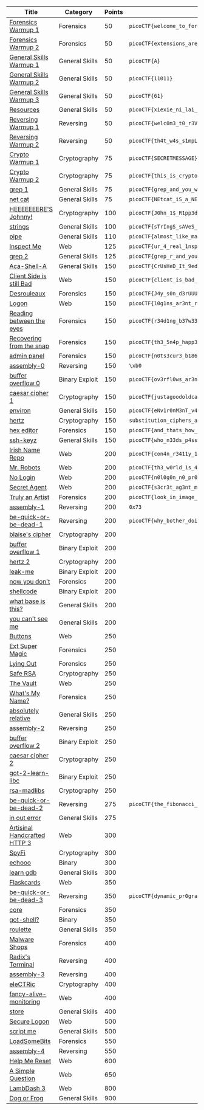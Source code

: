 Title                                                                       				| Category         | Points | Flag
------------------------------------------------------------------------------------------- | ---------------- | ------ | ------------------------------
[Forensics Warmup 1          ](./Forensics/01-warmup_1-50/solution.md)      				| Forensics        | 50     | `picoCTF{welcome_to_forensics}`
[Forensics Warmup 2          ](./Forensics/02-warmup_2-50/solution.md)      				| Forensics        | 50     | `picoCTF{extensions_are_a_lie}`
[General Skills Warmup 1     ](./General/01-warmup_1-50/solution.md)        				| General Skills   | 50     | `picoCTF{A}`
[General Skills Warmup 2     ](./General/02-warmup_2-50/solution.md)        				| General Skills   | 50     | `picoCTF{11011}`
[General Skills Warmup 3     ](./General/03-warmup_3-50/solution.md)        				| General Skills   | 50     | `picoCTF{61}`
[Resources                   ](./General/04-resources-50/solution.md)       				| General Skills   | 50     | `picoCTF{xiexie_ni_lai_zheli}`
[Reversing Warmup 1          ](./Reversing/01-warmup_1-50/solution.md)      				| Reversing        | 50     | `picoCTF{welc0m3_t0_r3VeRs1nG}`
[Reversing Warmup 2          ](./Reversing/02-warmup_2-50/solution.md)      				| Reversing        | 50     | `picoCTF{th4t_w4s_s1mpL3}`
[Crypto Warmup 1             ](./Crypto/01-warmup_1-75/solution.md)         				| Cryptography     | 75     | `picoCTF{SECRETMESSAGE}`
[Crypto Warmup 2             ](./Crypto/02-warmup_2-75/solution.md)         				| Cryptography     | 75     | `picoCTF{this_is_crypto!}`
[grep 1                      ](./General/05-grep_1-75/solution.md)          				| General Skills   | 75     | `picoCTF{grep_and_you_will_find_cdf2e7c2}`
[net cat                     ](./General/06-netcat-75/solution.md)          				| General Skills   | 75     | `picoCTF{NEtcat_iS_a_NEcESSiTy_0b4c4174}`
[HEEEEEEERE'S Johnny!        ](./Crypto/03-heeeeeeers_johnny-100/solution.md)				| Cryptography     | 100    | `picoCTF{J0hn_1$_R1pp3d_4e5aa29e}`
[strings                   	 ](./General/07-strings-100/solution.md)         				| General Skills   | 100    | `picoCTF{sTrIngS_sAVeS_Time_3f712a28}`
[pipe                        ](./General/08-pipe-110/solution.md)            				| General Skills   | 110    | `picoCTF{almost_like_mario_b797f2b3}`
[Inspect Me                  ](./Web/01-inspect_me-125/solution.md)             			| Web              | 125    | `picoCTF{ur_4_real_1nspect0r_g4dget_9dd3b33c}`
[grep 2                      ](./General/09-grep_2-125/solution.md)       					| General Skills   | 125    | `picoCTF{grep_r_and_you_will_find_556620f7}`
[Aca-Shell-A                 ](./Web/01-inspect_me-125/solution.md)        					| General Skills   | 150    | `picoCTF{CrUsHeD_It_9edaa84a}`
[Client Side is still Bad    ](./Web/02-client_side_is_still_bad-150/solution.md) 			| Web              | 150    | `picoCTF{client_is_bad_3bd366}`
[Desrouleaux                 ](./Forensics/03-desrouleaux-150/solution.md)        			| Forensics        | 150    | `picoCTF{J4y_s0n_d3rUUUULo_a062e5f8}`
[Logon                       ](./Web/03-logon-150/solution.md)                   			| Web              | 150    | `picoCTF{l0g1ns_ar3nt_r34l_82e795f4}`
[Reading between the eyes    ](./Forensics/04-reading_between_the_eyes-150/solution.md)		| Forensics        | 150    | `picoCTF{r34d1ng_b37w33n_7h3_by73s}`
[Recovering from the snap    ](./Forensics/05-recovering_from_the_snap-150/solution.md)  	| Forensics        | 150    | `picoCTF{th3_5n4p_happ3n3d}`
[admin panel                 ](./Forensics/06-admin_panel-150/solution.md)           		| Forensics        | 150    | `picoCTF{n0ts3cur3_b186631d}`
[assembly-0                  ](./Reversing/03-assembly_0-150/solution.md)        			| Reversing        | 150    | `\xb0`
[buffer overflow 0           ](./Binary/01-buffer_overflow_0-150/solution.md)   			| Binary Exploit   | 150    | `picoCTF{ov3rfl0ws_ar3nt_that_bad_b49d36d2}`
[caesar cipher 1             ](./Crypto/04-caesar_cipher_1-150/solution.md)    				| Cryptography     | 150    | `picoCTF{justagoodoldcaesarciphertobrvmri}`
[environ                     ](./General/11-environ-150/solution.md)        				| General Skills   | 150    | `picoCTF{eNv1r0nM3nT_v4r14Bl3_fL4g_3758492}`
[hertz                       ](./Crypto/05-hertz-150/solution.md)           				| Cryptography     | 150    | `substitution_ciphers_are_solvable_mwettfesvn`
[hex editor                  ](./Forensics/07-hex_editor-150/solution.md)       			| Forensics        | 150    | `picoCTF{and_thats_how_u_edit_hex_kittos_4bE5aCb8}`
[ssh-keyz                    ](./General/12-ssh_keyz-150/solution.md) 						| General Skills   | 150    | `picoCTF{who_n33ds_p4ssw0rds_38dj21}`
[Irish Name Repo             ](./Web/04-irish_name_repo-200/solution.md) 					| Web              | 200    | `picoCTF{con4n_r3411y_1snt_1r1sh_c0d93e2f}`
[Mr. Robots                  ](./Web/05-mr_robots-200/solution.md)        					| Web              | 200    | `picoCTF{th3_w0rld_1s_4_danger0us_pl4c3_3lli0t_c4075}`
[No Login                    ](./Web/06-no_login-200/solution.md)     						| Web              | 200    | `picoCTF{n0l0g0n_n0_pr0bl3m_50e16a5c}`
[Secret Agent                ](./Web/07-secret_agent-200/solution.md)                 		| Web              | 200    | `picoCTF{s3cr3t_ag3nt_m4n_ac87e6a7}`
[Truly an Artist             ](./Forensics/08-truly_an_artist-200/solution.md)         		| Forensics        | 200    | `picoCTF{look_in_image_13509d38}`
[assembly-1                  ](./Reversing/04-assembly_1-200/solution.md)        			| Reversing        | 200    | `0x73`
[be-quick-or-be-dead-1       ](./Reversing/05-be_quick_or_be_dead_1-200/solution.md)     	| Reversing        | 200    | `picoCTF{why_bother_doing_unnecessary_computation_fedbb737}`
[blaise's cipher             ]()       | Cryptography     | 200    | 
[buffer overflow 1           ]() | Binary Exploit   | 200    | 
[hertz 2                     ]()           | Cryptography     | 200    | 
[leak-me                     ]()       | Binary Exploit   | 200    | 
[now you don't               ]()    | Forensics        | 200    | 
[shellcode                   ]() | Binary Exploit   | 200    | 
[what base is this?          ]()    | General Skills   | 200    | 
[you can't see me            ]()    | General Skills   | 200    | 
[Buttons                     ]()                    | Web              | 250    | 
[Ext Super Magic             ]()    | Forensics        | 250    | 
[Lying Out                   ]()   | Forensics        | 250    | 
[Safe RSA                    ]()     | Cryptography     | 250    | 
[The Vault                   ]()   | Web              | 250    | 
[What's My Name?             ]()     | Forensics        | 250    | 
[absolutely relative         ]()  | General Skills   | 250    | 
[assembly-2                  ]()     | Reversing        | 250    | 
[buffer overflow 2           ]()  | Binary Exploit   | 250    |
[caesar cipher 2             ]()    | Cryptography     | 250    | 
[got-2-learn-libc            ]() | Binary Exploit   | 250    |
[rsa-madlibs                 ]()      | Cryptography     | 250    | 
[be-quick-or-be-dead-2       ](./Reversing/08-be_quick_or_be_dead_2-275/solution.md)     	| Reversing        | 275    | `picoCTF{the_fibonacci_sequence_can_be_done_fast_7e188834}`
[in out error                ]() | General Skills   | 275    | 
[Artisinal Handcrafted HTTP 3]()      | Web              | 300    | 
[SpyFi                       ]()                  | Cryptography     | 300    | 
[echooo                      ]()                  | Binary           | 300    | 
[learn gdb                   ]()        | General Skills   | 300    | 
[Flaskcards                  ]()                | Web              | 350    |
[be-quick-or-be-dead-3       ](./Reversing/09-be_quick_or_be_dead_3-350/solution.md)     	| Reversing        | 350    | `picoCTF{dynamic_pr0gramming_ftw_b5c45645}`
[core                        ]()             | Forensics        | 350    | 
[got-shell?                  ]()          | Binary           | 350    |
[roulette                    ]() | General Skills   | 350    |
[Malware Shops               ]()            | Forensics        | 400    | 
[Radix's Terminal            ]()         | Reversing        | 400    | 
[assembly-3                  ]()            | Reversing        | 400    | 
[eleCTRic                    ]()         | Cryptography     | 400    |
[fancy-alive-monitoring      ]()  | Web              | 400    |
[store                       ]()      | General Skills   | 400    |
[Secure Logon                ]()        | Web              | 500    |
[script me                   ]()             | General Skills   | 500    |
[LoadSomeBits                ]()             | Forensics        | 550    |
[assembly-4                  ]()             | Reversing        | 550    | 
[Help Me Reset               ]()             | Web              | 600    |
[A Simple Question           ]()        | Web              | 650    | 
[LambDash 3                  ]()             | Web              | 800    |
[Dog or Frog                 ]() | General Skills   | 900    |
